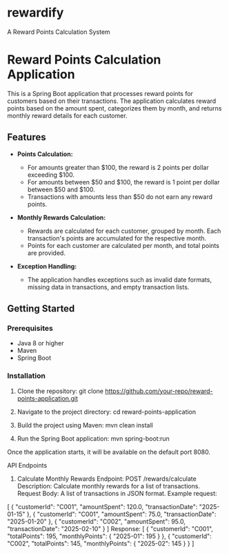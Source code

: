 # rewardify
A Reward Points Calculation System
# Reward Points Calculation Application

This is a Spring Boot application that processes reward points for customers based on their transactions. The application calculates reward points based on the amount spent, categorizes them by month, and returns monthly reward details for each customer.

## Features

- **Points Calculation:**  
  - For amounts greater than $100, the reward is 2 points per dollar exceeding $100.
  - For amounts between $50 and $100, the reward is 1 point per dollar between $50 and $100.
  - Transactions with amounts less than $50 do not earn any reward points.

- **Monthly Rewards Calculation:**  
  - Rewards are calculated for each customer, grouped by month. Each transaction's points are accumulated for the respective month.
  - Points for each customer are calculated per month, and total points are provided.

- **Exception Handling:**  
  - The application handles exceptions such as invalid date formats, missing data in transactions, and empty transaction lists.

## Getting Started

### Prerequisites

- Java 8 or higher
- Maven
- Spring Boot

### Installation

1. Clone the repository:
git clone https://github.com/your-repo/reward-points-application.git

2. Navigate to the project directory:
cd reward-points-application

3. Build the project using Maven:
mvn clean install

4. Run the Spring Boot application:
mvn spring-boot:run

Once the application starts, it will be available on the default port 8080.

API Endpoints
1. Calculate Monthly Rewards
   Endpoint: POST /rewards/calculate
   Description: Calculate monthly rewards for a list of transactions.
   Request Body: A list of transactions in JSON format.
   Example request:

[
{
"customerId": "C001",
"amountSpent": 120.0,
"transactionDate": "2025-01-15"
},
{
"customerId": "C001",
"amountSpent": 75.0,
"transactionDate": "2025-01-20"
},
{
"customerId": "C002",
"amountSpent": 95.0,
"transactionDate": "2025-02-10"
}
]
Response:
[
{
"customerId": "C001",
"totalPoints": 195,
"monthlyPoints": {
"2025-01": 195
}
},
{
"customerId": "C002",
"totalPoints": 145,
"monthlyPoints": {
"2025-02": 145
}
}
]

